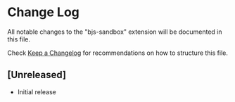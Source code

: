 # Change Log

All notable changes to the "bjs-sandbox" extension will be documented in this file.

Check [Keep a Changelog](http://keepachangelog.com/) for recommendations on how to structure this file.

## [Unreleased]

- Initial release